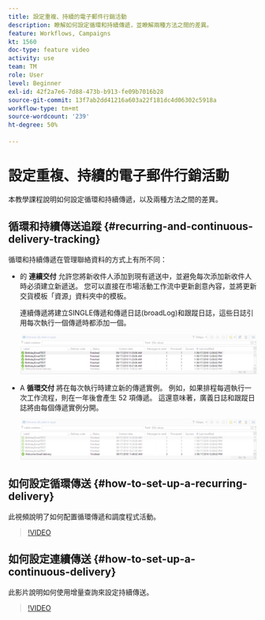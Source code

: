 ```yaml
---
title: 設定重複、持續的電子郵件行銷活動
description: 瞭解如何設定循環和持續傳遞，並瞭解兩種方法之間的差異。
feature: Workflows, Campaigns
kt: 1560
doc-type: feature video
activity: use
team: TM
role: User
level: Beginner
exl-id: 42f2a7e6-7d88-473b-b913-fe09b7016b28
source-git-commit: 13f7ab2dd41216a603a22f181dc4d06302c5918a
workflow-type: tm+mt
source-wordcount: '239'
ht-degree: 50%

---
```


# 設定重複、持續的電子郵件行銷活動

本教學課程說明如何設定循環和持續傳遞，以及兩種方法之間的差異。

## 循環和持續傳送追蹤 {#recurring-and-continuous-delivery-tracking}

循環和持續傳遞在管理聯絡資料的方式上有所不同：

* 的 **連續交付** 允許您將新收件人添加到現有遞送中，並避免每次添加新收件人時必須建立新遞送。 您可以直接在市場活動工作流中更新創意內容，並將更新交貨模板「資源」資料夾中的模板。

   連續傳遞將建立SINGLE傳遞和傳遞日誌(broadLog)和跟蹤日誌，這些日誌引用每次執行一個傳遞時都添加一個。

   ![持續傳遞](/help/assets/delivery_continuous.jpg)

* A **循環交付** 將在每次執行時建立新的傳遞實例。 例如，如果排程每週執行一次工作流程，則在一年後會產生 52 項傳遞。 這還意味著，廣義日誌和跟蹤日誌將由每個傳遞實例分開。

   ![循環傳遞](/help/assets/delivery_recurring.jpg)

## 如何設定循環傳送 {#how-to-set-up-a-recurring-delivery}

此視頻說明了如何配置循環傳遞和調度程式活動。

>[!VIDEO](https://video.tv.adobe.com/v/25040?quality=12&learn=on)

## 如何設定連續傳送 {#how-to-set-up-a-continuous-delivery}

此影片說明如何使用增量查詢來設定持續傳送。

>[!VIDEO](https://video.tv.adobe.com/v/25039?quality=12&learn=on)
